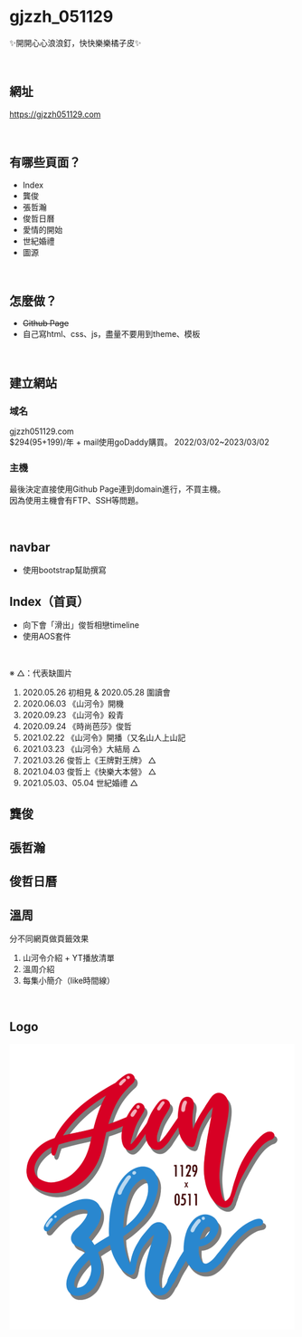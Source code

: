 # gjzzh_051129
✨開開心心浪浪釘，快快樂樂橘子皮✨

<br>

## 網址
https://gjzzh051129.com

<br>

## 有哪些頁面？
* Index
* 龔俊
* 張哲瀚
* 俊哲日曆
* 愛情的開始
* 世紀婚禮
* 圖源

<br>

## 怎麼做？
* ~~Github Page~~
* 自己寫html、css、js，盡量不要用到theme、模板

<br>

## 建立網站

### 域名
gjzzh051129.com <br>
$294(95+199)/年 + mail使用goDaddy購買。
2022/03/02~2023/03/02


### 主機
最後決定直接使用Github Page連到domain進行，不買主機。<br>
因為使用主機會有FTP、SSH等問題。



<br>

## navbar
* 使用bootstrap幫助撰寫

## Index（首頁）
* 向下會「滑出」俊哲相戀timeline
* 使用AOS套件
</br>

※ △：代表缺圖片
1. 2020.05.26 初相見 & 2020.05.28 圍讀會
2. 2020.06.03 《山河令》開機
3. 2020.09.23 《山河令》殺青
4. 2020.09.24 《時尚芭莎》俊哲
5. 2021.02.22 《山河令》開播（又名山人上山記
6. 2021.03.23 《山河令》大結局 △
7. 2021.03.26 俊哲上《王牌對王牌》 △
8. 2021.04.03 俊哲上《快樂大本營》 △
9. 2021.05.03、05.04 世紀婚禮 △

## 龔俊

## 張哲瀚

## 俊哲日曆

## 溫周
分不同網頁做頁籤效果
1. 山河令介紹 + YT播放清單
2. 溫周介紹
3. 每集小簡介（like時間線）

<br>

## Logo
![image](https://github.com/y060/gjzzh_051129/blob/main/JunZhe_Logo.png)

<br>


